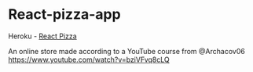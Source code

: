 # React-pizza-app

Heroku - [React Pizza](https://gilead-pizza.herokuapp.com/)

An online store made according to a YouTube course from @Archacov06
https://www.youtube.com/watch?v=bziVFvq8cLQ

